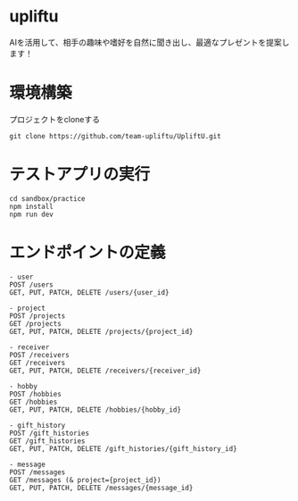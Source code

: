 # upliftu
AIを活用して、相手の趣味や嗜好を自然に聞き出し、最適なプレゼントを提案します！

# 環境構築
プロジェクトをcloneする
```
git clone https://github.com/team-upliftu/UpliftU.git
```

# テストアプリの実行
```
cd sandbox/practice
npm install
npm run dev
```

# エンドポイントの定義
```
- user
POST /users
GET, PUT, PATCH, DELETE /users/{user_id}

- project
POST /projects
GET /projects
GET, PUT, PATCH, DELETE /projects/{project_id}

- receiver
POST /receivers
GET /receivers
GET, PUT, PATCH, DELETE /receivers/{receiver_id}

- hobby
POST /hobbies
GET /hobbies
GET, PUT, PATCH, DELETE /hobbies/{hobby_id}

- gift_history
POST /gift_histories
GET /gift_histories
GET, PUT, PATCH, DELETE /gift_histories/{gift_history_id}

- message
POST /messages
GET /messages (& project={project_id})
GET, PUT, PATCH, DELETE /messages/{message_id}
```